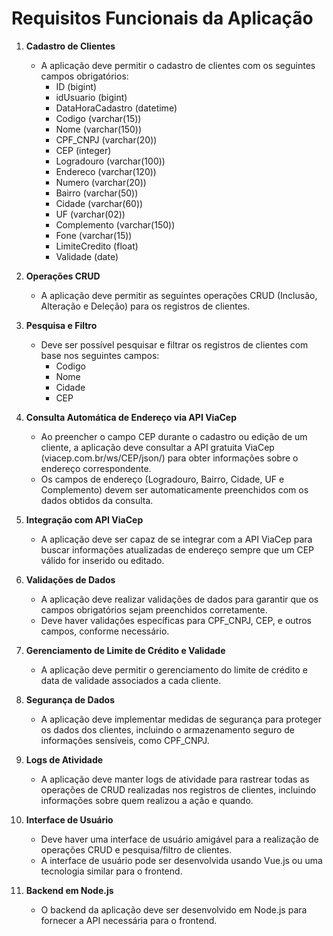 # Requisitos Funcionais da Aplicação

1. **Cadastro de Clientes**
   - A aplicação deve permitir o cadastro de clientes com os seguintes campos obrigatórios:
     - ID (bigint)
     - idUsuario (bigint)
     - DataHoraCadastro (datetime)
     - Codigo (varchar(15))
     - Nome (varchar(150))
     - CPF_CNPJ (varchar(20))
     - CEP (integer)
     - Logradouro (varchar(100))
     - Endereco (varchar(120))
     - Numero (varchar(20))
     - Bairro (varchar(50))
     - Cidade (varchar(60))
     - UF (varchar(02))
     - Complemento (varchar(150))
     - Fone (varchar(15))
     - LimiteCredito (float)
     - Validade (date)

2. **Operações CRUD**
   - A aplicação deve permitir as seguintes operações CRUD (Inclusão, Alteração e Deleção) para os registros de clientes.

3. **Pesquisa e Filtro**
   - Deve ser possível pesquisar e filtrar os registros de clientes com base nos seguintes campos:
     - Codigo
     - Nome
     - Cidade
     - CEP

4. **Consulta Automática de Endereço via API ViaCep**
   - Ao preencher o campo CEP durante o cadastro ou edição de um cliente, a aplicação deve consultar a API gratuita ViaCep (viacep.com.br/ws/CEP/json/) para obter informações sobre o endereço correspondente.
   - Os campos de endereço (Logradouro, Bairro, Cidade, UF e Complemento) devem ser automaticamente preenchidos com os dados obtidos da consulta.

5. **Integração com API ViaCep**
   - A aplicação deve ser capaz de se integrar com a API ViaCep para buscar informações atualizadas de endereço sempre que um CEP válido for inserido ou editado.

6. **Validações de Dados**
   - A aplicação deve realizar validações de dados para garantir que os campos obrigatórios sejam preenchidos corretamente.
   - Deve haver validações específicas para CPF_CNPJ, CEP, e outros campos, conforme necessário.

7. **Gerenciamento de Limite de Crédito e Validade**
   - A aplicação deve permitir o gerenciamento do limite de crédito e data de validade associados a cada cliente.

8. **Segurança de Dados**
   - A aplicação deve implementar medidas de segurança para proteger os dados dos clientes, incluindo o armazenamento seguro de informações sensíveis, como CPF_CNPJ.

9. **Logs de Atividade**
   - A aplicação deve manter logs de atividade para rastrear todas as operações de CRUD realizadas nos registros de clientes, incluindo informações sobre quem realizou a ação e quando.

10. **Interface de Usuário**
    - Deve haver uma interface de usuário amigável para a realização de operações CRUD e pesquisa/filtro de clientes.
    - A interface de usuário pode ser desenvolvida usando Vue.js ou uma tecnologia similar para o frontend.

11. **Backend em Node.js**
    - O backend da aplicação deve ser desenvolvido em Node.js para fornecer a API necessária para o frontend.
